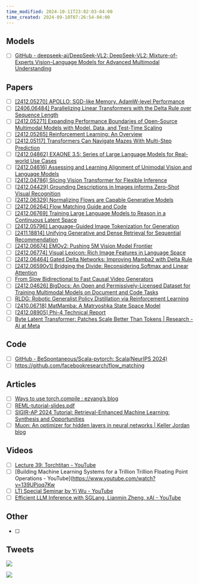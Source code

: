 ```yaml
---
time_modified: 2024-10-11T23:02:03-04:00
time_created: 2024-09-10T07:26:54-04:00
---
```


## Models
- [ ] [GitHub - deepseek-ai/DeepSeek-VL2: DeepSeek-VL2: Mixture-of-Experts Vision-Language Models for Advanced Multimodal Understanding](https://github.com/deepseek-ai/DeepSeek-VL2)
## Papers
- [ ] [\[2412.05270\] APOLLO: SGD-like Memory, AdamW-level Performance](https://arxiv.org/abs/2412.05270)
- [ ] [\[2406.06484\] Parallelizing Linear Transformers with the Delta Rule over Sequence Length](https://arxiv.org/abs/2406.06484)
- [ ] [\[2412.05271\] Expanding Performance Boundaries of Open-Source Multimodal Models with Model, Data, and Test-Time Scaling](https://arxiv.org/abs/2412.05271)
- [ ] [\[2412.05265\] Reinforcement Learning: An Overview](https://arxiv.org/abs/2412.05265)
- [ ] [\[2412.05117\] Transformers Can Navigate Mazes With Multi-Step Prediction](https://arxiv.org/abs/2412.05117)
- [ ] [\[2412.04862\] EXAONE 3.5: Series of Large Language Models for Real-world Use Cases](https://arxiv.org/abs/2412.04862)
- [ ] [\[2412.04616\] Assessing and Learning Alignment of Unimodal Vision and Language Models](https://arxiv.org/abs/2412.04616)
- [ ] [\[2412.04786\] Slicing Vision Transformer for Flexible Inference](https://arxiv.org/abs/2412.04786)
- [ ] [\[2412.04429\] Grounding Descriptions in Images informs Zero-Shot Visual Recognition](https://arxiv.org/abs/2412.04429)
- [ ] [\[2412.06329\] Normalizing Flows are Capable Generative Models](https://arxiv.org/abs/2412.06329)
- [ ] [\[2412.06264\] Flow Matching Guide and Code](https://arxiv.org/abs/2412.06264)
- [ ] [\[2412.06769\] Training Large Language Models to Reason in a Continuous Latent Space](https://arxiv.org/abs/2412.06769)
- [ ] [\[2412.05796\] Language-Guided Image Tokenization for Generation](https://arxiv.org/abs/2412.05796)
- [ ] [\[2411.18814\] Unifying Generative and Dense Retrieval for Sequential Recommendation](https://arxiv.org/abs/2411.18814)
- [ ] [\[2412.06674\] EMOv2: Pushing 5M Vision Model Frontier](https://arxiv.org/abs/2412.06674)
- [ ] [\[2412.06774\] Visual Lexicon: Rich Image Features in Language Space](https://arxiv.org/abs/2412.06774)
- [ ] [\[2412.06464\] Gated Delta Networks: Improving Mamba2 with Delta Rule](https://arxiv.org/abs/2412.06464)
- [ ] [\[2412.06590v1\] Bridging the Divide: Reconsidering Softmax and Linear Attention](https://arxiv.org/abs/2412.06590v1)
- [ ] [From Slow Bidirectional to Fast Causal Video Generators](https://causvid.github.io/)
- [ ] [\[2412.04626\] BigDocs: An Open and Permissively-Licensed Dataset for Training Multimodal Models on Document and Code Tasks](https://arxiv.org/abs/2412.04626)
- [ ] [RLDG: Robotic Generalist Policy Distillation via Reinforcement Learning](https://generalist-distillation.github.io/)
- [ ] [\[2410.06718\] MatMamba: A Matryoshka State Space Model](https://arxiv.org/abs/2410.06718)
- [ ] [\[2412.08905\] Phi-4 Technical Report](https://arxiv.org/abs/2412.08905)
- [ ] [Byte Latent Transformer: Patches Scale Better Than Tokens | Research - AI at Meta](https://ai.meta.com/research/publications/byte-latent-transformer-patches-scale-better-than-tokens/)

## Code
- [ ] [GitHub - BeSpontaneous/Scala-pytorch: Scala(NeurIPS 2024)](https://github.com/BeSpontaneous/Scala-pytorch)
- [ ] https://github.com/facebookresearch/flow_matching

## Articles
- [ ] [Ways to use torch.compile : ezyang’s blog](http://blog.ezyang.com/2024/11/ways-to-use-torch-compile/)
- [ ] [REML-tutorial-slides.pdf](https://retrieval-enhanced-ml.github.io/sigir-ap2024-tutorial/static/REML-tutorial-slides.pdf)
- [ ] [SIGIR-AP 2024 Tutorial: Retrieval-Enhanced Machine Learning: Synthesis and Opportunities](https://retrieval-enhanced-ml.github.io/sigir-ap2024-tutorial/)
- [ ] [Muon: An optimizer for hidden layers in neural networks | Keller Jordan blog](https://kellerjordan.github.io/posts/muon/)

## Videos
- [ ] [Lecture 39: Torchtitan - YouTube](https://www.youtube.com/watch?v=VYWRjcUqW6w)
- [ ] [Building Machine Learning Systems for a Trillion Trillion Floating Point Operations - YouTube](https://www.youtube.com/watch?v=139UPjoq7Kw
- [ ] [LTI Special Seminar by Yi Wu - YouTube](https://www.youtube.com/watch?v=T1SeqBapMBo)
- [ ] [Efficient LLM Inference with SGLang, Lianmin Zheng, xAI - YouTube](https://www.youtube.com/watch?v=Ny4xxErgFgQ)

## Other
- [ ]


## Tweets


![](https://x.com/SonglinYang4/status/1866089380986953873)

![](https://x.com/nrehiew_/status/1866488228607582503)